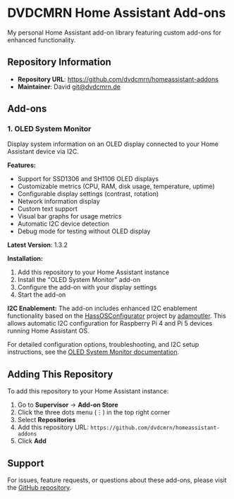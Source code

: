 # DVDCMRN Home Assistant Add-ons

My personal Home Assistant add-on library featuring custom add-ons for enhanced functionality.

## Repository Information

- **Repository URL**: https://github.com/dvdcmrn/homeassistant-addons
- **Maintainer**: David <git@dvdcmrn.de>

## Add-ons

### 1. OLED System Monitor

Display system information on an OLED display connected to your Home Assistant device via I2C.

**Features:**
- Support for SSD1306 and SH1106 OLED displays
- Customizable metrics (CPU, RAM, disk usage, temperature, uptime)
- Configurable display settings (contrast, rotation)
- Network information display
- Custom text support
- Visual bar graphs for usage metrics
- Automatic I2C device detection
- Debug mode for testing without OLED display

**Latest Version**: 1.3.2

**Installation:**
1. Add this repository to your Home Assistant instance
2. Install the "OLED System Monitor" add-on
3. Configure the add-on with your display settings
4. Start the add-on

**I2C Enablement:**
The add-on includes enhanced I2C enablement functionality based on the [HassOSConfigurator](https://github.com/adamoutler/HassOSConfigurator/tree/main/Pi4EnableI2C) project by [adamoutler](https://github.com/adamoutler). This allows automatic I2C configuration for Raspberry Pi 4 and Pi 5 devices running Home Assistant OS.

For detailed configuration options, troubleshooting, and I2C setup instructions, see the [OLED System Monitor documentation](./oled-display/README.md).

## Adding This Repository

To add this repository to your Home Assistant instance:

1. Go to **Supervisor** → **Add-on Store**
2. Click the three dots menu (⋮) in the top right corner
3. Select **Repositories**
4. Add this repository URL: `https://github.com/dvdcmrn/homeassistant-addons`
5. Click **Add**

## Support

For issues, feature requests, or questions about these add-ons, please visit the [GitHub repository](https://github.com/dvdcmrn/homeassistant-addons).
